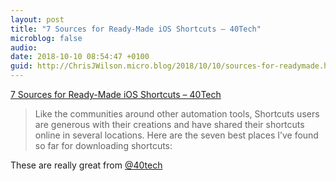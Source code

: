 ```yaml
---
layout: post
title: "7 Sources for Ready-Made iOS Shortcuts – 40Tech"
microblog: false
audio: 
date: 2018-10-10 08:54:47 +0100
guid: http://ChrisJWilson.micro.blog/2018/10/10/sources-for-readymade.html
---
```

[7 Sources for Ready-Made iOS Shortcuts – 40Tech](https://www.40tech.com/2018/10/03/7-sources-for-ready-made-ios-shortcuts/)

> Like the communities around other automation tools, Shortcuts users are generous with their creations and have shared their shortcuts online in several locations. Here are the seven best places I’ve found so far for downloading shortcuts:

These are really great from [@40tech](https://micro.blog/40tech) 
